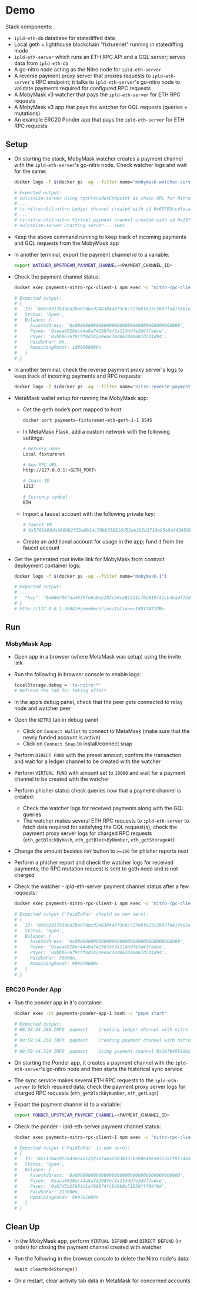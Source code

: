 # Demo

Stack components:
* `ipld-eth-db` database for statediffed data
* Local geth + lighthouse blockchain "fixturenet" running in statediffing mode
* `ipld-eth-server` which runs an ETH RPC API and a GQL server; serves data from `ipld-eth-db`
* A go-nitro node acting as the Nitro node for `ipld-eth-server`
* A reverse payment proxy server that proxies requests to `ipld-eth-server`'s RPC endpoint; it talks to `ipld-eth-server`'s go-nitro node to validate payments required for configured RPC requests
* A MobyMask v3 watcher that pays the `ipld-eth-server` for ETH RPC requests
* A MobyMask v3 app that pays the watcher for GQL requests (queries + mutations)
* An example ERC20 Ponder app that pays the `ipld-eth-server` for ETH RPC requests

## Setup

* On starting the stack, MobyMask watcher creates a payment channel with the `ipld-eth-server`'s go-nitro node. Check watcher logs and wait for the same:

  ```bash
  docker logs -f $(docker ps -aq --filter name="mobymask-watcher-server")

  # Expected output:
  # vulcanize:server Using rpcProviderEndpoint as chain URL for Nitro node +0ms
  # ...
  # ts-nitro:util:nitro Ledger channel created with id 0x65703ccdfacab09ac35367bdbe6c5a337e7a6651aad526807607b1c59b28bc1e
  # ...
  # ts-nitro:util:nitro Virtual payment channel created with id 0x29ff1335d73391a50e8fde3e9b34f00c3d81c39ddc7f89187f44dd51df96140e
  # vulcanize:server Starting server... +0ms
  ```

* Keep the above command running to keep track of incoming payments and GQL requests from the MobyMask app

* In another terminal, export the payment channel id to a variable:

  ```bash
  export WATCHER_UPSTREAM_PAYMENT_CHANNEL=<PAYMENT_CHANNEL_ID>
  ```

* Check the payment channel status:

  ```bash
  docker exec payments-nitro-rpc-client-1 npm exec -c "nitro-rpc-client get-payment-channel $WATCHER_UPSTREAM_PAYMENT_CHANNEL -h go-nitro -p 4005"

  # Expected output:
  # {
  #   ID: '0x8c0d17639bd2ba07dbcd248304a8f3c6c7276bfe25c2b87fe41f461e20f33f01',
  #   Status: 'Open',
  #   Balance: {
  #     AssetAddress: '0x0000000000000000000000000000000000000000',
  #     Payee: '0xaaa6628ec44a8a742987ef3a114ddfe2d4f7adce',
  #     Payer: '0xbbb676f9cff8d242e9eac39d063848807d3d1d94',
  #     PaidSoFar: 0n,
  #     RemainingFunds: 1000000000n
  #   }
  # }
  ```

* In another terminal, check the reverse payment proxy server's logs to keep track of incoming payments and RPC requests:

  ```bash
  docker logs -f $(docker ps -aq --filter name="nitro-reverse-payment-proxy")
  ```

* MetaMask wallet setup for running the MobyMask app:

  * Get the geth node’s port mapped to host:

    ```bash
    docker port payments-fixturenet-eth-geth-1-1 8545
    ```

  * In MetaMask Flask, add a custom network with the following settings:

    ```bash
    # Network name
    Local fixturenet

    # New RPC URL
    http://127.0.0.1:<GETH_PORT>

    # Chain ID
    1212

    # Currency symbol
    ETH
    ```

  * Import a faucet account with the following private key:

    ```bash
    # Faucet PK
    # 0x570b909da9669b2f35a0b1ac70b8358516d55ae1b5b3710e95e9a94395090597
    ```

  * Create an additional account for usage in the app; fund it from the faucet account

* Get the generated root invite link for MobyMask from contract deployment container logs:

  ```bash
  docker logs -f $(docker ps -aq --filter name="mobymask-1")

  # Expected output:
  # ...
  #   "key": "0x60e706fda4639fe0a8eb102cb0ce81231cf6e819f41cb4eadf72d865ea4c11ad"
  # }
  # http://127.0.0.1:3004/#/members?invitation=<INVITATION>
  ```

## Run

### MobyMask App

* Open app in a browser (where MetaMask was setup) using the invite link

* Run the following in browser console to enable logs:

  ```bash
  localStorage.debug = 'ts-nitro:*'
  # Refresh the tab for taking effect
  ```

* In the app’s debug panel, check that the peer gets connected to relay node and watcher peer

* Open the `NITRO` tab in debug panel
  * Click on `Connect Wallet` to connect to MetaMask (make sure that the newly funded account is active)
  * Click on `Connect Snap` to install/connect snap

* Perform `DIRECT FUND` with the preset amount; confirm the transaction and wait for a ledger channel to be created with the watcher

* Perform `VIRTUAL FUND` with amount set to `10000` and wait for a payment channel to be created with the watcher

* Perform phisher status check queries now that a payment channel is created:
  * Check the watcher logs for received payments along with the GQL queries
  * The watcher makes several ETH RPC requests to `ipld-eth-server` to fetch data required for satisfying the GQL request(s); check the payment proxy server logs for charged RPC requests (`eth_getBlockByHash`, `eth_getBlockByNumber`, `eth_getStorageAt`)

* Change the amount besides `PAY` button to `>=100` for phisher reports next

* Perform a phisher report and check the watcher logs for received payments; the RPC mutation request is sent to geth node and is not charged

* Check the watcher - ipld-eth-server payment channel status after a few requests:

  ```bash
  docker exec payments-nitro-rpc-client-1 npm exec -c "nitro-rpc-client get-payment-channel $WATCHER_UPSTREAM_PAYMENT_CHANNEL -h go-nitro -p 4005"

  # Expected output ('PaidSoFar' should be non zero):
  # {
  #   ID: '0x8c0d17639bd2ba07dbcd248304a8f3c6c7276bfe25c2b87fe41f461e20f33f01',
  #   Status: 'Open',
  #   Balance: {
  #     AssetAddress: '0x0000000000000000000000000000000000000000',
  #     Payee: '0xaaa6628ec44a8a742987ef3a114ddfe2d4f7adce',
  #     Payer: '0xbbb676f9cff8d242e9eac39d063848807d3d1d94',
  #     PaidSoFar: 30000n,
  #     RemainingFunds: 999970000n
  #   }
  # }
  ```

### ERC20 Ponder App

* Run the ponder app in it's container:

  ```bash
  docker exec -it payments-ponder-app-1 bash -c "pnpm start"

  # Expected output:
  # 09:58:54.288 INFO  payment    Creating ledger channel with nitro node 0xAAA6628Ec44A8a742987EF3A114dDFE2D4F7aDCE
  # ...
  # 09:59:14.230 INFO  payment    Creating payment channel with nitro node 0xAAA6628Ec44A8a742987EF3A114dDFE2D4F7aDCE
  # ...
  # 09:59:14.329 INFO  payment    Using payment channel 0x10f049519bc3f862e2b26e974be8666886228f30ea54aab06e2f23718afffab0
  ```

* On starting the Ponder app, it creates a payment channel with the `ipld-eth-server`'s go-nitro node and then starts the historical sync service

* The sync service makes several ETH RPC requests to the `ipld-eth-server` to fetch required data; check the payment proxy server logs for charged RPC requests (`eth_getBlockByNumber`, `eth_getLogs`)

* Export the payment channel id to a variable:

  ```bash
  export PONDER_UPSTREAM_PAYMENT_CHANNEL=<PAYMENT_CHANNEL_ID>
  ```

* Check the ponder - ipld-eth-server payment channel status:

  ```bash
  docker exec payments-nitro-rpc-client-1 npm exec -c "nitro-rpc-client get-payment-channel $PONDER_UPSTREAM_PAYMENT_CHANNEL -h go-nitro -p 4005"

  # Expected output ('PaidSoFar' is non zero):
  # {
  #   ID: '0x1178ac0f2a43e54a122216fa6afdd30333b590e49e50317a1f9274a591da0f96',
  #   Status: 'Open',
  #   Balance: {
  #     AssetAddress: '0x0000000000000000000000000000000000000000',
  #     Payee: '0xaaa6628ec44a8a742987ef3a114ddfe2d4f7adce',
  #     Payer: '0x67d5b55604d1af90074fcb69b8c51838fff84f8d',
  #     PaidSoFar: 215000n,
  #     RemainingFunds: 999785000n
  #   }
  # }
  ```

## Clean Up

* In the MobyMask app, perform `VIRTUAL DEFUND` and `DIRECT DEFUND` (in order) for closing the payment channel created with watcher

* Run the following in the browser console to delete the Nitro node's data:

  ```bash
  await clearNodeStorage()
  ```

* On a restart, clear activity tab data in MetaMask for concerned accounts
